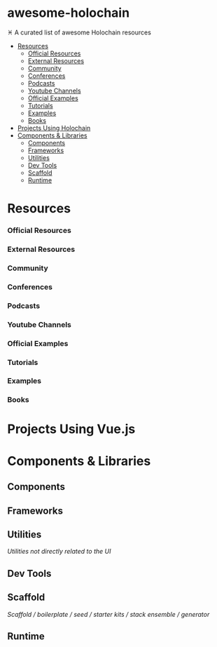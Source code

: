 # awesome-holochain
 ♓️ ‏A curated list of awesome Holochain resources

- [Resources](#resources)
    - [Official Resources](#official-resources)
    - [External Resources](#external-resources)
    - [Community](#community)
    - [Conferences](#conferences)
    - [Podcasts](#podcasts)
    - [Youtube Channels](#youtube-channels)
    - [Official Examples](#official-examples)
    - [Tutorials](#tutorials)
    - [Examples](#examples)
    - [Books](#books)
- [Projects Using Holochain](#projects-using-holochain)
- [Components & Libraries](#components--libraries)
  - [Components](#components)
  - [Frameworks](#frameworks)
  - [Utilities](#utilities)
  - [Dev Tools](#dev-tools)
  - [Scaffold](#scaffold)
  - [Runtime](#runtime)




# Resources


### Official Resources
### External Resources
### Community
### Conferences
### Podcasts
### Youtube Channels
### Official Examples
### Tutorials
### Examples
### Books

# Projects Using Vue.js

# Components & Libraries


## Components
## Frameworks
## Utilities
*Utilities not directly related to the UI*

## Dev Tools
## Scaffold
*Scaffold / boilerplate / seed / starter kits / stack ensemble / generator*

## Runtime
